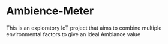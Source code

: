 # Ambience-Meter
This is an exploratory IoT project that aims to combine multiple environmental factors to give an ideal Ambiance value
